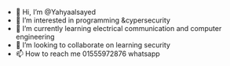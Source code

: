 - 👋 Hi, I’m @Yahyaalsayed
- 👀 I’m interested in programming &cypersecurity
- 🌱 I’m currently learning electrical communication and computer engineering
- 💞️ I’m looking to collaborate on learning security
- 📫 How to reach me 01555972876 whatsapp

<!---
Yahyaalsayed/Yahyaalsayed is a ✨ special ✨ repository because its `README.md` (this file) appears on your GitHub profile.
You can click the Preview link to take a look at your changes.
--->
